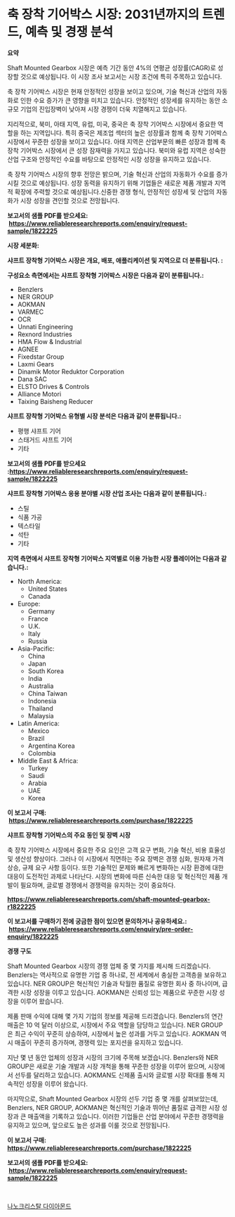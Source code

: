 <p><h1>축 장착 기어박스 시장: 2031년까지의 트렌드, 예측 및 경쟁 분석</h1></p><p><strong>요약</strong></p>
<p><p>Shaft Mounted Gearbox 시장은 예측 기간 동안 4%의 연평균 성장률(CAGR)로 성장할 것으로 예상됩니다. 이 시장 조사 보고서는 시장 조건에 특히 주목하고 있습니다.</p><p>축 장착 기어박스 시장은 현재 안정적인 성장을 보이고 있으며, 기술 혁신과 산업의 자동화로 인한 수요 증가가 큰 영향을 미치고 있습니다. 안정적인 성장세를 유지하는 동안 소규모 기업의 진입장벽이 낮아져 시장 경쟁이 더욱 치열해지고 있습니다.</p><p>지리적으로, 북미, 아태 지역, 유럽, 미국, 중국은 축 장착 기어박스 시장에서 중요한 역할을 하는 지역입니다. 특히 중국은 제조업 섹터의 높은 성장률과 함께 축 장착 기어박스 시장에서 꾸준한 성장을 보이고 있습니다. 아태 지역은 산업부문의 빠른 성장과 함께 축 장착 기어박스 시장에서 큰 성장 잠재력을 가지고 있습니다. 북미와 유럽 지역은 성숙한 산업 구조와 안정적인 수요를 바탕으로 안정적인 시장 성장을 유지하고 있습니다.</p><p>축 장착 기어박스 시장의 향후 전망은 밝으며, 기술 혁신과 산업의 자동화가 수요를 증가시킬 것으로 예상됩니다. 성장 동력을 유지하기 위해 기업들은 새로운 제품 개발과 지역적 확장에 주력할 것으로 예상됩니다.신중한 경쟁 형식, 안정적인 성장세 및 산업의 자동화가 시장 성장을 견인할 것으로 전망됩니다.</p></p>
<p><strong>보고서의 샘플 PDF를 받으세요: &nbsp;<a href="https://www.reliableresearchreports.com/enquiry/request-sample/1822225">https://www.reliableresearchreports.com/enquiry/request-sample/1822225</a></strong></p>
<p><strong>시장 세분화:</strong></p>
<p><strong> 샤프트 장착형 기어박스 시장은 개요, 배포, 애플리케이션 및 지역으로 더 분류됩니다. :</strong></p>
<p><strong>구성요소 측면에서는 샤프트 장착형 기어박스 시장은 다음과 같이 분류됩니다.:</strong></p>
<p><ul><li>Benzlers</li><li>NER GROUP</li><li>AOKMAN</li><li>VARMEC</li><li>OCR</li><li>Unnati Engineering</li><li>Rexnord Industries</li><li>HMA Flow & Industrial</li><li>AGNEE</li><li>Fixedstar Group</li><li>Laxmi Gears</li><li>Dinamik Motor Reduktor Corporation</li><li>Dana SAC</li><li>ELSTO Drives & Controls</li><li>Alliance Motori</li><li>Taixing Baisheng Reducer</li></ul></p>
<p><strong> 샤프트 장착형 기어박스 유형별 시장 분석은 다음과 같이 분류됩니다.:</strong></p>
<p><ul><li>평행 샤프트 기어</li><li>스태거드 샤프트 기어</li><li>기타</li></ul></p>
<p><strong>보고서의 샘플 PDF를 받으세요 :<a href="https://www.reliableresearchreports.com/enquiry/request-sample/1822225">https://www.reliableresearchreports.com/enquiry/request-sample/1822225</a></strong></p>
<p><strong> 샤프트 장착형 기어박스 응용 분야별 시장 산업 조사는 다음과 같이 분류됩니다.:</strong></p>
<p><ul><li>스틸</li><li>식품 가공</li><li>텍스타일</li><li>석탄</li><li>기타</li></ul></p>
<p><strong>지역 측면에서 샤프트 장착형 기어박스 지역별로 이용 가능한 시장 플레이어는 다음과 같습니다.:</strong></p>
<p><ul>
    <li>
        North America:
        <ul>
            <li>United States</li>
            <li>Canada</li>
        </ul>
    </li>
    <li>
        Europe:
        <ul>
            <li>Germany</li>
            <li>France</li>
            <li>U.K.</li>
            <li>Italy</li>
            <li>Russia</li>
        </ul>
    </li>
    <li>
        Asia-Pacific:
        <ul>
            <li>China</li>
            <li>Japan</li>
            <li>South Korea</li>
            <li>India</li>
            <li>Australia</li>
            <li>China Taiwan</li>
            <li>Indonesia</li>
            <li>Thailand</li>
            <li>Malaysia</li>
        </ul>
    </li>
    <li>
        Latin America:
        <ul>
            <li>Mexico</li>
            <li>Brazil</li>
            <li>Argentina Korea</li>
            <li>Colombia</li>
        </ul>
    </li>
    <li>
        Middle East & Africa:
        <ul>
            <li>Turkey</li>
            <li>Saudi</li>
            <li>Arabia</li>
            <li>UAE</li>
            <li>Korea</li>
        </ul>
    </li>
    </ul></p>
<p><strong>이 보고서 구매: &nbsp;<a href="https://www.reliableresearchreports.com/purchase/1822225">https://www.reliableresearchreports.com/purchase/1822225</a></strong></p>
<p><strong>샤프트 장착형 기어박스의 주요 동인 및 장벽 시장</strong></p>
<p><p>축 장착 기어박스 시장에서 중요한 주요 요인은 고객 요구 변화, 기술 혁신, 비용 효율성 및 생산성 향상이다. 그러나 이 시장에서 직면하는 주요 장벽은 경쟁 심화, 원자재 가격 상승, 규제 요구 사항 등이다. 또한 기술적인 문제와 빠르게 변화하는 시장 환경에 대한 대응이 도전적인 과제로 나타난다. 시장의 변화에 따른 신속한 대응 및 혁신적인 제품 개발이 필요하며, 글로벌 경쟁에서 경쟁력을 유지하는 것이 중요하다.</p></p>
<p><strong><a href="https://www.reliableresearchreports.com/shaft-mounted-gearbox-r1822225">https://www.reliableresearchreports.com/shaft-mounted-gearbox-r1822225</a></strong></p>
<p><strong>이 보고서를 구매하기 전에 궁금한 점이 있으면 문의하거나 공유하세요.: &nbsp;<a href="https://www.reliableresearchreports.com/enquiry/pre-order-enquiry/1822225">https://www.reliableresearchreports.com/enquiry/pre-order-enquiry/1822225</a></strong></p>
<p><strong>경쟁 구도</strong></p>
<p><p>Shaft Mounted Gearbox 시장의 경쟁 업체 중 몇 가지를 제시해 드리겠습니다. Benzlers는 역사적으로 유명한 기업 중 하나로, 전 세계에서 충실한 고객층을 보유하고 있습니다. NER GROUP은 혁신적인 기술과 탁월한 품질로 유명한 회사 중 하나이며, 급격한 시장 성장을 이루고 있습니다. AOKMAN은 신뢰성 있는 제품으로 꾸준한 시장 성장을 이루어 왔습니다. </p><p>제품 판매 수익에 대해 몇 가지 기업의 정보를 제공해 드리겠습니다. Benzlers의 연간 매출은 10 억 달러 이상으로, 시장에서 주요 역할을 담당하고 있습니다. NER GROUP은 최근 수익이 꾸준히 상승하여, 시장에서 높은 성과를 거두고 있습니다. AOKMAN 역시 매출이 꾸준히 증가하며, 경쟁력 있는 포지션을 유지하고 있습니다.</p><p>지난 몇 년 동안 업체의 성장과 시장의 크기에 주목해 보겠습니다. Benzlers와 NER GROUP은 새로운 기술 개발과 시장 개척을 통해 꾸준한 성장을 이루어 왔으며, 시장에서 선두를 달리하고 있습니다. AOKMAN도 신제품 출시와 글로벌 시장 확대를 통해 지속적인 성장을 이루어 왔습니다.</p><p>마지막으로, Shaft Mounted Gearbox 시장의 선두 기업 중 몇 개를 살펴보았는데, Benzlers, NER GROUP, AOKMAN은 혁신적인 기술과 뛰어난 품질로 급격한 시장 성장과 큰 매출액을 기록하고 있습니다. 이러한 기업들은 산업 분야에서 꾸준한 경쟁력을 유지하고 있으며, 앞으로도 높은 성과를 이룰 것으로 전망됩니다.</p></p>
<p><strong>이 보고서 구매: &nbsp; <a href="https://www.reliableresearchreports.com/purchase/1822225">https://www.reliableresearchreports.com/purchase/1822225</a></strong></p>
<p><strong>보고서의 샘플 PDF를 받으세요: &nbsp;<a href="https://www.reliableresearchreports.com/enquiry/request-sample/1822225">https://www.reliableresearchreports.com/enquiry/request-sample/1822225</a></strong><strong></strong></p>
<p>&nbsp;</p>
<p><p><a href="https://medium.com/@kathyorton6556/%EB%82%98%EB%85%B8%ED%81%AC%EB%A6%AC%EC%8A%A4%ED%83%88-%EB%8B%A4%EC%9D%B4%EC%95%84%EB%AA%AC%EB%93%9C-%EC%8B%9C%EC%9E%A5-%EC%A0%84%EB%A7%9D-%EC%82%B0%EC%97%85-%EA%B0%9C%EC%9A%94-%EB%B0%8F-%EC%98%88%EC%B8%A1-2024%EB%85%84%EB%B6%80%ED%84%B0-2031%EB%85%84%EA%B9%8C%EC%A7%80-bb8de72271b7">나노크리스탈 다이아몬드</a></p></p>